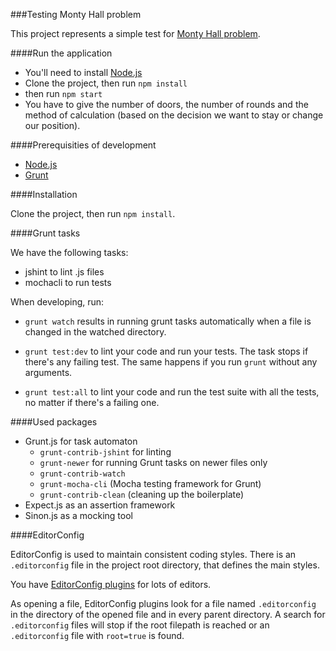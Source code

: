 ###Testing Monty Hall problem

This project represents a simple test for [Monty Hall problem](http://en.wikipedia.org/wiki/Monty_Hall_problem).

####Run the application

- You'll need to install [Node.js](http://nodejs.org/)
- Clone the project, then run `npm install`
- then run `npm start`
- You have to give the number of doors, the number of rounds and the method of calculation (based on the decision we want to stay or change our position).

####Prerequisities of development

- [Node.js](http://nodejs.org/)
- [Grunt](http://gruntjs.com/getting-started)

####Installation

Clone the project, then run `npm install`.

####Grunt tasks

We have the following tasks:
- jshint to lint .js files
- mochacli to run tests

When developing, run:

- `grunt watch` results in running grunt tasks automatically when a file is changed in the watched directory.

- `grunt test:dev` to lint your code and run your tests. The task stops if there's any failing test. The same happens if you run `grunt` without any arguments.

- `grunt test:all` to lint your code and run the test suite with all the tests, no matter if there's a failing one.

####Used packages

- Grunt.js for task automaton
  - `grunt-contrib-jshint` for linting
  - `grunt-newer` for running Grunt tasks on newer files only
  - `grunt-contrib-watch`
  - `grunt-mocha-cli` (Mocha testing framework for Grunt)
  - `grunt-contrib-clean` (cleaning up the boilerplate)
- Expect.js as an assertion framework
- Sinon.js as a mocking tool

####EditorConfig

EditorConfig is used to maintain consistent coding styles. There is an `.editorconfig` file in the project root directory, that defines the main styles.

You have [EditorConfig plugins](http://editorconfig.org/) for lots of editors.

As opening a file, EditorConfig plugins look for a file named `.editorconfig` in the directory of the opened file and in every parent directory. A search for `.editorconfig` files will stop if the root filepath is reached or an `.editorconfig` file with `root=true` is found.
